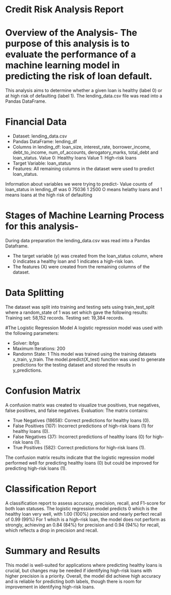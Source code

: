 # Credit Risk Analysis Report

# Overview of the Analysis- The purpose of this analysis is to evaluate the performance of a machine learning model in predicting the risk of loan default.
This analysis aims to determine whether a given loan is healthy (label 0) or at high risk of defaulting (label 1).
The lending_data.csv file was read into a Pandas DataFrame.

# Financial Data
- Dataset: lending_data.csv
- Pandas DataFrame: lending_df
- Columns in lending_df: loan_size,	interest_rate,	borrower_income,	debt_to_income,	num_of_accounts,	derogatory_marks,	total_debt and	loan_status.
Value 0: Healthy loans
Value 1: High-risk loans
- Target Variable: loan_status
- Features: All remaining columns in the dataset were used to predict loan_status.

Information about variables we were trying to predict-
Value counts of loan_status in lending_df was
0    75036
1     2500
O means helathy loans and 1 means loans at the high risk of defaulting

# Stages of Machine Learning Process for this analysis-
During data preparation the lending_data.csv was read into a Pandas Dataframe.
- The target variable (y) was created from the loan_status column, where 0 indicates a healthy loan and 1 indicates a high-risk loan.
- The features (X) were created from the remaining columns of the dataset.

# Data Splitting
The dataset was split into training and testing sets using train_test_split where a random_state of 1 was set which gave the following results:
Training set: 58,152 records.
Testing set: 19,384 records.

#The Logistic Regression Model
A logistic regression model was used with the following parameters:
- Solver: lbfgs
- Maximum Iterations: 200
- Randomn State: 1
This model was trained using the training datasets x_train, y_train.
The model.predict(X_test) function was used to generate predictions for the testing dataset and stored the results in y_predictions.

# Confusion Matrix
A confusion matrix was created to visualize true positives, true negatives, false positives, and false negatives.
Evaluation: The matrix contains:
- True Negatives (18658): Correct predictions for healthy loans (0).
- False Positives (107): Incorrect predictions of high-risk loans (1) for healthy loans (0).
- False Negatives (37): Incorrect predictions of healthy loans (0) for high-risk loans (1).
- True Positives (582): Correct predictions for high-risk loans (1).

The confusion matrix results indicate that the logistic regression model performed well for predicting healthy loans (0) 
but could be improved for predicting high-risk loans (1).

# Classification Report
A classification report to assess accuracy, precision, recall, and F1-score for both loan statuses.
The logistic regression model predicts 0 which is the healthy loan very well, with 1.00 (100%) precision and nearly perfect recall of 0.99 (99%)
For 1 which is a high-risk loan, the model does not perform as strongly, achieving an 0.84 (84%) for precision and 0.94 (94%) for recall, which reflects a drop in precision and recall.

# Summary and Results
This model is well-suited for applications where predicting healthy loans is crucial, but changes may be needed if identifying high-risk loans with higher precision is a priority.
Overall, the model did achieve high accuracy and is reliable for predicting both labels, though there is room for improvement in identifying high-risk loans.
